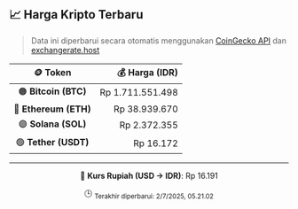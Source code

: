 

<!-- HARGA_KRIPTO -->
## 📈 Harga Kripto Terbaru

> Data ini diperbarui secara otomatis menggunakan [CoinGecko API](https://www.coingecko.com/) dan [exchangerate.host](https://exchangerate.host/)

<div align="center">

| 🪙 Token | 💰 Harga (IDR) |
|:------:|---------------:|
| 🟠 **Bitcoin (BTC)**   | Rp 1.711.551.498 |
| 🔵 **Ethereum (ETH)**  | Rp 38.939.670 |
| 🟣 **Solana (SOL)**    | Rp 2.372.355 |
| 🟢 **Tether (USDT)**   | Rp 16.172 |

---

💱 **Kurs Rupiah (USD → IDR)**: Rp 16.191

🕒 <sub>Terakhir diperbarui: 2/7/2025, 05.21.02</sub>

</div>
<!-- /HARGA_KRIPTO -->